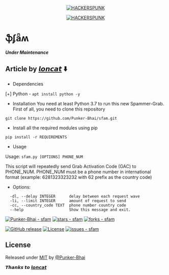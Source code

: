 <p align="center">
<a href="https://punkers.business.site"><img title="HACKERSPUNK" src="https://img.shields.io/badge/MADE%20IN-INDIA-SCRIPT?colorA=%23ff8100&colorB=%23017e40&colorC=%23ff0000&style=for-the-badge"></a>
</p>
</p>
<p align="center">
<a href="https://punkers.business.site"><img title="HACKERSPUNK" src="https://img.shields.io/badge/HACKERS-PUNK-green?style=for-the-badge&logo=appveyor"></a>
</p>

# ֆʄǟʍ
*****_Under Maintenance_*****
## Article by [𝙡𝙤𝙣𝙘𝙖𝙩](https://github.com/p4kl0nc4t) ⬇️
* Dependencies

[+] Python - `apt install python -y`
* Installation
You need at least Python 3.7 to run this new Spammer-Grab. First of all, you need to clone this repository

```
git clone https://github.com/Punker-Bhai/sfam.git
```
* Install all the required modules using pip

``
pip install -r REQUIREMENTS
``
* Usage

Usage: `sfam.py [OPTIONS] PHONE_NUM`

  This script will repeatedly send Grab Activation Code (GAC) to PHONE_NUM.
  PHONE_NUM must be a phone number in international format (example:
  6281323323232 with 62 prefix as the country code)

* Options:
```
  -dl, --delay INTEGER      delay between each request wave
  -li, --limit INTEGER      amount of request to send
  -cc, --country_code TEXT  phone number country code
  --help                    Show this message and exit.
```

[![Punker-Bhai - sfam](https://img.shields.io/static/v1?label=Punker-Bhai&message=sfam&color=blue&logo=github)](https://github.com/Punker-Bhai/sfam)
[![stars - sfam](https://img.shields.io/github/stars/Punker-Bhai/sfam?style=social)](https://github.com/Punker-Bhai/sfam)
[![forks - sfam](https://img.shields.io/github/forks/Punker-Bhai/sfam?style=social)](https://github.com/Punker-Bhai/sfam)

[![GitHub release](https://img.shields.io/github/release/Punker-Bhai/sfam?include_prereleases=&sort=semver)](https://github.com/Punker-Bhai/sfam/releases/)
[![License](https://img.shields.io/badge/License-MIT-blue)](#license)
[![issues - sfam](https://img.shields.io/github/issues/Punker-Bhai/sfam)](https://github.com/Punker-Bhai/sfam/issues)
</div>


## License

Released under [MIT](/LICENSE) by [@Punker-Bhai](https://github.com/Punker-Bhai)

𝙏𝙝𝙖𝙣𝙠𝙨 𝙩𝙤 [𝙡𝙤𝙣𝙘𝙖𝙩](https://github.com/p4kl0nc4t)
